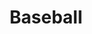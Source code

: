 ﻿---
title: "Baseball"
permalink: periodes_1054.html
layout: periode
sidebar: periodes
pares:
  - id: -4
    title: "Deportes"

fills:
jocsPrincipals:
  - title: "All-Star Baseball"
    bggId: 3157
    dataInici: 
    dataFi: 

  - title: "Bottom of the 9th"
    bggId: 166286
    dataInici: 
    dataFi: 

  - title: "Strat-O-Matic Baseball"
    bggId: 2251
    dataInici: 
    dataFi: 

jocsEscenaris:
jocsEpoca:
jocsEpocaEscenaris:
---
